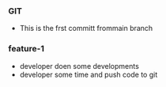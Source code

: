 ### GIT
* This is the frst committ frommain branch

### feature-1
* developer doen some developments
* developer some time and push code to git